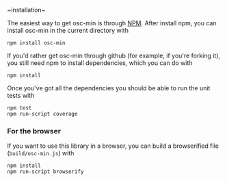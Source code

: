 ~installation~
 
The easiest way to get osc-min is through [NPM](http://npmjs.org).
After install npm, you can install osc-min in the current directory with
 
```
npm install osc-min
```
 
If you'd rather get osc-min through github (for example, if you're forking
it), you still need npm to install dependencies, which you can do with
 
```
npm install
```
 
Once you've got all the dependencies you should be able to run the unit
tests with 
 
```
npm test
npm run-script coverage
```

### For the browser
If you want to use this library in a browser, you can build a browserified file (`build/osc-min.js`) with

```
npm install
npm run-script browserify
```